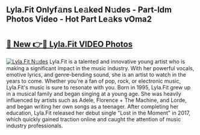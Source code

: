 ## Lyla.Fit Onlyf𝚊ns Le𝚊ked N𝚞des - Part-ldm Photos Video - Hot Part Le𝚊ks vOma2

# <h2><a href="http://ab13696.deff.icu/?id=Lyla.Fit">🔗 New 👉🔴 Lyla.Fit VIDEO Photos</a></h2>

[![Lyla.Fit N𝚞des](https://i.imgur.com/rIISA9y.gif)](http://ab13696.deff.icu/?id=Lyla.Fit)
Lyla.Fit is a talented and innovative young artist who is making a significant impact in the music industry. With her powerful vocals, emotive lyrics, and genre-bending sound, she is an artist to watch in the years to come. Whether you're a fan of pop, rock, or electronic music, Lyla.Fit's music is sure to resonate with you. Born in 1995, Lyla.Fit grew up in a musical family and began singing at a young age. She was heavily influenced by artists such as Adele, Florence + The Machine, and Lorde, and began writing her own songs as a teenager. After completing her education, Lyla.Fit released her debut single "Lost in the Moment" in 2017, which quickly gained traction online and caught the attention of music industry professionals.
